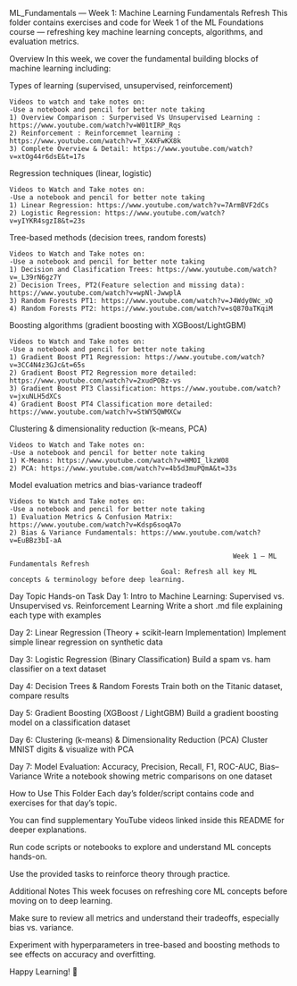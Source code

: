 ML_Fundamentals — Week 1: Machine Learning Fundamentals Refresh
This folder contains exercises and code for Week 1 of the ML Foundations course — refreshing key machine learning concepts, algorithms, and evaluation metrics.

Overview
In this week, we cover the fundamental building blocks of machine learning including:

Types of learning (supervised, unsupervised, reinforcement)

    Videos to watch and take notes on:
    -Use a notebook and pencil for better note taking 
    1) Overview Comparison : Surpervised Vs Unsupervised Learning : https://www.youtube.com/watch?v=W01tIRP_Rqs
    2) Reinforcement : Reinforcemnet learning : https://www.youtube.com/watch?v=T_X4XFwKX8k
    3) Complete Overview & Detail: https://www.youtube.com/watch?v=xtOg44r6dsE&t=17s

Regression techniques (linear, logistic)

    Videos to Watch and Take notes on:
    -Use a notebook and pencil for better note taking 
    1) Linear Regression: https://www.youtube.com/watch?v=7ArmBVF2dCs
    2) Logistic Regression: https://www.youtube.com/watch?v=yIYKR4sgzI8&t=23s


Tree-based methods (decision trees, random forests)

    Videos to Watch and Take notes on:
    -Use a notebook and pencil for better note taking 
    1) Decision and Clasification Trees: https://www.youtube.com/watch?v=_L39rN6gz7Y
    2) Decision Trees, PT2(Feature selection and missing data): https://www.youtube.com/watch?v=wpNl-JwwplA
    3) Random Forests PT1: https://www.youtube.com/watch?v=J4Wdy0Wc_xQ
    4) Random Forests PT2: https://www.youtube.com/watch?v=sQ870aTKqiM

Boosting algorithms (gradient boosting with XGBoost/LightGBM)

    Videos to Watch and Take notes on:
    -Use a notebook and pencil for better note taking 
    1) Gradient Boost PT1 Regression: https://www.youtube.com/watch?v=3CC4N4z3GJc&t=65s
    2) Gradient Boost PT2 Regression more detailed: https://www.youtube.com/watch?v=2xudPOBz-vs
    3) Gradient Boost PT3 Classification: https://www.youtube.com/watch?v=jxuNLH5dXCs
    4) Gradient Boost PT4 Classification more detailed: https://www.youtube.com/watch?v=StWY5QWMXCw

Clustering & dimensionality reduction (k-means, PCA)

    Videos to Watch and Take notes on:
    -Use a notebook and pencil for better note taking 
    1) K-Means: https://www.youtube.com/watch?v=HMOI_lkzW08
    2) PCA: https://www.youtube.com/watch?v=4b5d3muPQmA&t=33s

Model evaluation metrics and bias-variance tradeoff

    Videos to Watch and Take notes on:
    -Use a notebook and pencil for better note taking 
    1) Evaluation Metrics & Confusion Matrix: https://www.youtube.com/watch?v=Kdsp6soqA7o
    2) Bias & Variance Fundamentals: https://www.youtube.com/watch?v=EuBBz3bI-aA

                                                            Week 1 — ML Fundamentals Refresh 
                                          Goal: Refresh all key ML concepts & terminology before deep learning.
Day                                Topic                                                             Hands-on Task
Day 1: Intro to Machine Learning: Supervised vs. Unsupervised vs. Reinforcement Learning     Write a short .md file explaining each type with examples
                                                                                         
Day 2: Linear Regression (Theory + scikit-learn Implementation)                              Implement simple linear regression on synthetic data
                                                                                         
Day 3: Logistic Regression (Binary Classification)                                           Build a spam vs. ham classifier on a text dataset
                                                                                         
Day 4: Decision Trees & Random Forests                                                       Train both on the Titanic dataset, compare results
                                                                                         
Day 5: Gradient Boosting (XGBoost / LightGBM)                                                Build a gradient boosting model on a classification dataset
                                                                                         
Day 6: Clustering (k-means) & Dimensionality Reduction (PCA)                                 Cluster MNIST digits & visualize with PCA
                                                                                         
Day 7: Model Evaluation: Accuracy, Precision, Recall, F1, ROC-AUC, Bias–Variance             Write a notebook showing metric comparisons on one dataset


How to Use This Folder
Each day’s folder/script contains code and exercises for that day’s topic.

You can find supplementary YouTube videos linked inside this README for deeper explanations.

Run code scripts or notebooks to explore and understand ML concepts hands-on.

Use the provided tasks to reinforce theory through practice.

Additional Notes
This week focuses on refreshing core ML concepts before moving on to deep learning.

Make sure to review all metrics and understand their tradeoffs, especially bias vs. variance.

Experiment with hyperparameters in tree-based and boosting methods to see effects on accuracy and overfitting.

Happy Learning! 🚀

